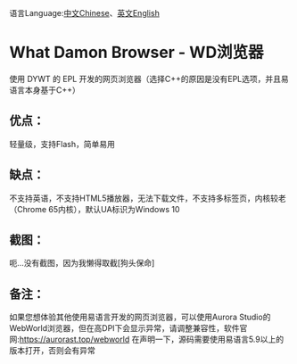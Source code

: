 语言Language:[中文Chinese](https://github.com/WhatDamon/WDBrowser/README-CN.md)、[英文English](https://github.com/WhatDamon/WDBrowser/README.md)
# What Damon Browser - WD浏览器
使用 DYWT 的 EPL 开发的网页浏览器（选择C++的原因是没有EPL选项，并且易语言本身基于C++）
## 优点：
轻量级，支持Flash，简单易用
## 缺点：
不支持英语，不支持HTML5播放器，无法下载文件，不支持多标签页，内核较老（Chrome 65内核），默认UA标识为Windows 10
## 截图：
呃...没有截图，因为我懒得取截[狗头保命]
## 备注：
如果您想体验其他使用易语言开发的网页浏览器，可以使用Aurora Studio的WebWorld浏览器，但在高DPI下会显示异常，请调整兼容性，软件官网:https://aurorast.top/webworld 
在声明一下，源码需要使用易语言5.9以上的版本打开，否则会有异常
